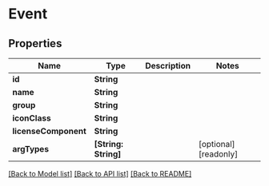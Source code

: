 # Event

## Properties

Name | Type | Description | Notes
------------ | ------------- | ------------- | -------------
**id** | **String** |  | 
**name** | **String** |  | 
**group** | **String** |  | 
**iconClass** | **String** |  | 
**licenseComponent** | **String** |  | 
**argTypes** | **[String: String]** |  | [optional] [readonly] 

[[Back to Model list]](../#documentation-for-models) [[Back to API list]](../#documentation-for-api-endpoints) [[Back to README]](../)


